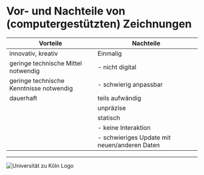 
# Vor- und Nachteile von (computergestützten) Zeichnungen

| Vorteile                                | Nachteile                                    |
| --------------------------------------- | -------------------------------------------- |
| innovativ, kreativ                      | Einmalig                                     |
| geringe technische Mittel notwendig     | - nicht digital                              |
| geringe technische Kenntnisse notwendig | - schwierig anpassbar                        |
| dauerhaft                               | teils aufwändig                              |
|                                         | unpräzise                                    |
|                                         | statisch                                     |
|                                         | - keine Interaktion                          |
|                                         | - schwieriges Update mit neuen/anderen Daten |

---

![Universität zu Köln Logo](https://upload.wikimedia.org/wikipedia/commons/0/0e/Uni_K%C3%B6ln_Logo.svg)
